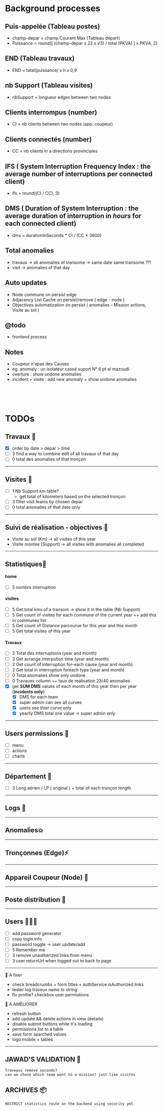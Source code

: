 # Background processes

## Puis-appelée (Tableau postes)

- champ-depar = champ Courant Max (Tableau départ)
- Puissance = round([ (champ-depar x 22 x √3) / total (PKVA) ] x PKVA, 2)

## END (Tableau travaux)

- END = tatal(puissance) x h x 0,9

## nb Support (Tableau visites)

- nbSupport = longueur edges between two nodes

## Clients interrompus (number)

- CI = nb clients between two nodes (app. coupeur)

## Clients connectés (number)

- CC = nb clients in a directions provinciales

## IFS ( System Interruption Frequency Index : the average number of interruptions per connected client)

- ifs = round((CI / CC), 3)

## DMS ( Duration of System Interruption : the average duration of interruption in *hours* for each connected client)

- dms = durationInSeconds * CI / (CC * 3600)

## Total anomalies

- travaux → all anomalies of transome -> same date same transome ??!
- visit -> anomalies of that day

## Auto updates

- Node commune
  on persist edge
- Adjacency List Cache
  on persist/remove ( edge - node )
- Objectives automatization
  on persist ( anomalies - Mission actions, Visite au sol )

## @todo

- frontend process

## Notes

- Coupeur n'apas des Causes
- eg. anomaly : un isolateur cassé suport N° 6 pt el mazoudi
- overture : show undone anomalies
- incident + visite : add new anomaly + show undone anomalies

<br><br><br>

# TODOs

## Travaux 🔧

- [x] order by date > depar > time
- [ ] 3 find a way to combine edit of all travaux of that day
- [ ] 0 total des anomalies of that tronçon

---

## Visites 🧢

- [ ] 1 Nb Support km table?
  - get total of kilometers based on the selected tronçon
- [ ] 3 filter visit teams by chosen depar
- [ ] 0 total anomalies of that date only

---

## Suivi de réalisation - objectives 🎯

- Visite au sol (Km) -> all visites of this year
- Visite montée (Support) -> all visites with anomalies all completed

---

## Statistiques🧮

#### home

- [ ] 5 nombre interruption

#### visites

- [ ] 5 Get total kms of a transom -> show it in the table (Nb Support)
- [ ] 5 Get count of visites for each commune of the current year ++ add this in communes list
- [ ] 5 Get count of Distance parcourue for this year and this month
- [ ] 5 Get total visites of this year

#### Travaux

- [ ] 2 Total des interruptions (year and month)
- [ ] 3 Get avrange interpution time (year and month)
- [ ] 2 Get count of interruption for-each cause (year and month)
- [ ] 2 Get total in interruption foreach type (year and month)
- [ ] 0 Total anomalies show only undone
- [ ] 0 Travauex column ++ taux de realisation 23/40 anomalies
- [x] get **SUM DMS** values of each month of this year then per year (<strong>incidents only</strong>)
  - [x] DMS for each team
  - [x] super admin can see all curves
  - [x] users see thier curve only
  - [x] yearlly DMS total one value -> super admin only

---

## Users permissions 🔑

- [ ] menu
- [ ] actions
- [ ] charts

---

## Département 📍

- [ ] 3 Long aérien / LP ( original ) + total of each tronçon length

---

## Logs 📣

---

## Anomalies💥

---

## Tronçonnes (Edge)⚡

---

## Appareil Coupeur (Node) 💈

---

## Poste distribution 📮

---

## Users 👷🏻‍♂️

- [ ] add password generator
- [ ] copy login info
- [ ] password toggle -> user update/add
- [ ] 5 Remember me
- [ ] 3 remove unautherized links from menu
- [ ] 3 user returnUrl when logged out to back to page

---

🧵 A fixer

- check breadcrumbs + form titles + authService.isAuthorized links
- tester log traveux name to string
- fix profile? checkbox user permistions

🎁 A AMÉLIORER

- refresh button
- add update && delete actions in view (details)
- disable submit buttons while it's loading
- permissions list to a table
- save form searched values
- logo mobile + tables

---

## JAWAD'S VALIDATION 🚩

```
Traveaux remove seconds?
can we chose which team went to a mission? just like visites
```

## ARCHIVES 📦

```
RESTRICT statistics route on the backend using security yml
```
